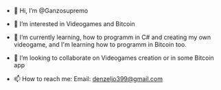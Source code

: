 - 👋 Hi, I’m @Ganzosupremo
- 👀 I’m interested in Videogames and Bitcoin
- 🌱 I’m currently learning, how to programm in C# and creating my own videogame, and I'm learning how to programm in Bitcoin too.
- 💞️ I’m looking to collaborate on Videogames creation or in some Bitcoin app

- 📫 How to reach me:
Email: denzeljo399@gmail.com


<!---
Ganzosupremo/Ganzosupremo is a ✨ special ✨ repository because its `README.md` (this file) appears on your GitHub profile.
You can click the Preview link to take a look at your changes.
--->
